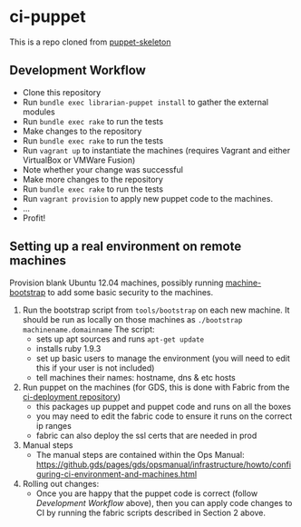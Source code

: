 # ci-puppet
This is a repo cloned from [puppet-skeleton](https://github.com/alphagov/puppet-skeleton)

## Development Workflow

- Clone this repository
- Run `bundle exec librarian-puppet install` to gather the external modules
- Run `bundle exec rake` to run the tests
- Make changes to the repository
- Run `bundle exec rake` to run the tests
- Run `vagrant up` to instantiate the machines (requires Vagrant and either VirtualBox or VMWare Fusion)
- Note whether your change was successful
- Make more changes to the repository
- Run `bundle exec rake` to run the tests
- Run `vagrant provision` to apply new puppet code to the machines.
- ...
- Profit!

## Setting up a real environment on remote machines

Provision blank Ubuntu 12.04 machines, possibly running [machine-bootstrap](https://github.com/alphagov/machine-bootstrap) to add some basic security to the machines.

1. Run the bootstrap script from `tools/bootstrap` on each new machine.
   It should be run as locally on those machines as `./bootstrap machinename.domainname`
   The script:
     - sets up apt sources and runs `apt-get update`
     - installs ruby 1.9.3
     - set up basic users to manage the environment (you will need to edit this if your user is not included)
     - tell machines their names: hostname, dns  & etc hosts
2. Run puppet on the machines (for GDS, this is done with Fabric from the [ci-deployment repository](https://github.gds/gds/ci-deployment))
   - this packages up puppet and puppet code and runs on all the boxes
   - you may need to edit the fabric code to ensure it runs on the correct ip ranges
   - fabric can also deploy the ssl certs that are needed in prod
3. Manual steps
   - The manual steps are contained within the Ops Manual: https://github.gds/pages/gds/opsmanual/infrastructure/howto/configuring-ci-environment-and-machines.html
4. Rolling out changes:
   - Once you are happy that the puppet code is correct (follow _Development Workflow_ above), then
     you can apply code changes to CI by running the fabric scripts described in Section 2 above.
